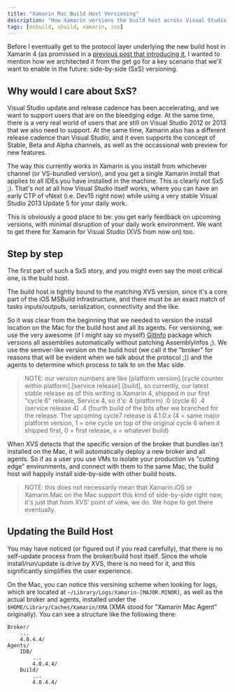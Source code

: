 ```yaml
---
title: "Xamarin Mac Build Host Versioning"
description: "How Xamarin versions the build host across Visual Studio versions to make it future-proof in a side-by-side world."
tags: [msbuild, xbuild, xamarin, ios]
---
```

Before I eventually get to the protocol layer underlying the new build host in Xamarin 4 (as promissed 
in a [previous post that introducing it](https://www.cazzulino.com/how-vs-builds-on-mac-with-xamarin.html), 
I wanted to mention how we architected it from the get go for a key scenario that we'll want to enable 
in the future: side-by-side (SxS) versioning.

## Why would I care about SxS?

Visual Studio update and release cadence has been accelerating, and we want to support users that are on 
the bleedging edge. At the same time, there is a very real world of users that are still on Visual Studio 
2012 or 2013 that we also need to support. At the same time, Xamarin also has a different release cadence
than Visual Studio, and it even supports the concept of Stable, Beta and Alpha channels, as well as the 
occassional web preview for new features.

The way this currently works in Xamarin is you install from whichever channel (or VS-bundled version), 
and you get a single Xamarin install that applies to all IDEs you have installed in the machine. This is 
clearly not SxS ;). That's not at all how Visual Studio itself works, where you can have an early CTP of
vNext (i.e. Dev15 right now) while using a very stable Visual Studio 2013 Update 5 for your daily work.

This is obviously a good place to be: you get early feedback on upcoming versions, with minimal disruption 
of your daily work environment. We want to get there for Xamarin for Visual Studio (XVS from now on) too.

## Step by step

The first part of such a SxS story, and you might even say the most critical one, is the build host. 

The build host is tightly bound to the matching XVS version, since it's a core part of the iOS MSBuild
infrastructure, and there must be an exact match of tasks inputs/outputs, serialization, connectivity 
and the like.

So it was clear from the beginning that we needed to version the install location on the Mac for the 
build host and all its agents. For versioning, we use the very awesome (if I might say so myself) 
[GitInfo](https://www.nuget.org/packages/GitInfo) package which versions all assemblies automatically 
without patching AssemblyInfos ;). We use the semver-like version on the build host (we call it the 
"broker" for reasons that will be evident when we talk about the protocol ;)) and the agents to 
determine which process to talk to on the Mac side.

> NOTE: our version numbers are like [platform version].[cycle counter within platform].[service release].[build],
> so currently, our latest stable release as of this writing is Xamarin 4, shipped in our first "cycle 6" release,
> Service 4, so it's: 4 (platform) .0 (cycle 6) .4 (service release 4) .4 (fourth build of the bits after we 
> branched for the release. The upcoming cycle7 release is 4.1.0.x (4 = same major platform version, 1 = one cycle 
> on top of the original cycle 6 when it shipped first, 0 = first release, x = whatever build)

When XVS detects that the specific version of the broker that bundles isn't installed on the Mac, it will 
automatically deploy a new broker and all agents. So if as a user you use VMs to isolate your production vs 
"cutting edge" environments, and connect with them to the same Mac, the build host will happily install 
side-by-side with other build hosts.

> NOTE: this does not necessarily mean that Xamarin.iOS or Xamarin.Mac on the Mac support this kind of 
> side-by-side right now, it's just that from XVS' point of view, we do. We hope to get there eventually. 

## Updating the Build Host

You may have noticed (or figured out if you read carefully), that there is no self-update process from the 
broker/build host itself. Since the whole install/run/update is drive by XVS, there is no need for it, and 
this significantly simplifies the user experience.

On the Mac, you can notice this versining scheme when looking for logs, which are located at 
`~/Library/Logs/Xamarin-[MAJOR.MINOR]`, as well as the actual broker and agents, installed under the 
`$HOME/Library/Caches/Xamarin/XMA` (XMA stood for "Xamarin Mac Agent" originally). You can see a structure 
like the following there:

```
Broker/
    ...
    4.0.4.4/
Agents/
    IDB/
        ...
        4.0.4.4/
    Build/
        ...
        4.0.4.4/
```

